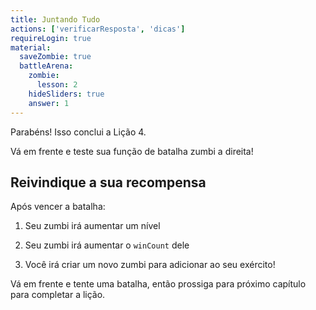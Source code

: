 ```yaml
---
title: Juntando Tudo
actions: ['verificarResposta', 'dicas']
requireLogin: true
material:
  saveZombie: true
  battleArena:
    zombie:
      lesson: 2
    hideSliders: true
    answer: 1
---
```


Parabéns! Isso conclui a Lição 4.

Vá em frente e teste sua função de batalha zumbi a direita!

## Reivindique a sua recompensa

Após vencer a batalha:

1. Seu zumbi irá aumentar um nível

2. Seu zumbi irá aumentar o `winCount` dele

3. Você irá criar um novo zumbi para adicionar ao seu exército!

Vá em frente e tente uma batalha, então prossiga para próximo capítulo para completar a lição.
